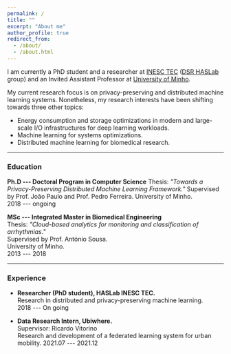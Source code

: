 ```yaml
---
permalink: /
title: ""
excerpt: "About me"
author_profile: true
redirect_from: 
  - /about/
  - /about.html
---
```



I am currently a PhD student and a researcher at [INESC TEC](https://www.inesctec.pt/en) ([DSR HASLab](https://dsr-haslab.github.io/) group) and an Invited Assistant Professor at [University of Minho](https://www.uminho.pt/EN).

My current research focus is on privacy-preserving and distributed machine learning systems.
Nonetheless, my research interests have been shifting towards three other topics:
* Energy consumption and storage optimizations in modern and large-scale I/O infrastructures for deep learning workloads.
* Machine learning for systems optimizations.
* Distributed machine learning for biomedical research.

***

### Education


**Ph.D --- Doctoral Program in Computer Science**
Thesis: *"Towards a Privacy-Preserving Distributed Machine Learning Framework."*
Supervised by Prof. João Paulo and Prof. Pedro Ferreira.
University of Minho.    
2018 --- ongoing

**MSc --- Integrated Master in Biomedical Engineering**    
Thesis: *"Cloud-based analytics for monitoring and classification of arrhythmias."*    
Supervised by Prof. António Sousa.    
University of Minho.    
2013 --- 2018


***

### Experience

* **Researcher (PhD student), HASLab INESC TEC.**    
  Research in distributed and privacy-preserving machine learning.    
  2018 --- On going

* **Data Research Intern, Ubiwhere.**    
  Supervisor: Ricardo Vitorino    
  Research and development of a federated learning system for urban mobility.
  2021.07 --- 2021.12
